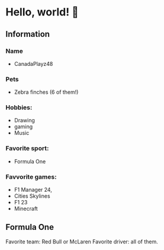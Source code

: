 # Hello, world! 👋

## Information

### Name
  - CanadaPlayz48

### Pets
  - Zebra finches (6 of them!)

### Hobbies:
  - Drawing
  - gaming
  - Music

### Favorite sport:
  - Formula One

### Favvorite games: 
  - F1 Manager 24, 
  - Cities Skylines
  - F1 23
  - Minecraft

## Formula One
Favorite team: Red Bull or McLaren
Favorite driver: all of them.

